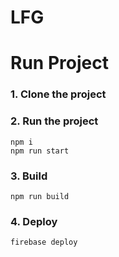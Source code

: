 # LFG

# Run Project
### 1. Clone the project

### 2. Run the project
```shell
npm i
npm run start
```

### 3. Build
```shell
npm run build
```


### 4. Deploy

```
firebase deploy
```